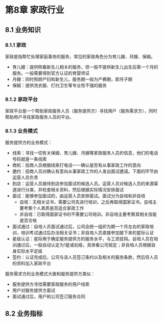 # 第8章 家政行业

## 8.1 业务知识

### 8.1.1 家政

家政是指帮忙处理家庭事务的服务，常见的家政角色分为育儿嫂、月嫂、保姆。

- 育儿嫂：提供照看新生儿相关的服务，但一般不提供新生儿出生后第一个月的服务。一般需要得到官方认证的育婴师证
- 月嫂：同时照顾产妇和新生儿，服务期一般为产褥期，即月子期
- 保姆：提供洗衣服、打扫卫生等专业性不强的服务

### 8.1.2 家政平台

家政平台是一个帮助家政服务人员（服务提供方）寻找用户（服务需求方），同时帮助用户寻找家政服务人员的平台。

### 8.1.3 业务模式

服务提供方的业务模式：

- 线索：寻找一切有关保姆、育儿嫂、月嫂等家政服务人员的信息，他们的电话号码就是一条线索
- 商机：招商人员根据线索打电话一一确认是否有从事家政工作的意向
- 邀约：招商人员对确认有意向从事家政工作的人发出面试邀请。下面的环节由运营人员负责
- 到店：运营人员接待到店参加面试的候选人员。运营人员对候选人员的来源渠道进行分类，并检查相关资料，然后根据实际情况安排面试
- 面试：能够参加面试的，由运营人员安排面试。面试分为自培和非自培
  - 自培：无相关证书，需要公司先进行培训，之后再取得国家证书。自培主要考察个人素质是否适合家政工作
  - 非自培：已取得国家证书的不需要公司培训。非自培主要考察其相关技能是否合格
- 面试通过：自培人员面试通过后，公司会统一组织为期一个月左右的家政培训，培训考试通过后办法相关证书；非自培人员直接参加接下来的星际认证
- 星级认证：星际用于确定服务提供方的服务水平，与工资挂钩。自培人员在培训通过后，一般自动认定为1星或初级，具体看公司规定；非自培人员根据自身实际水平定级
- 签约：认证完成后，公司与该人员签订条约以及相关的服务条款，然后将人员的资料加入家政平台

服务需求方的业务模式大致和服务提供方类似：

- 服务提供方寻找需要家政服务的用户线索
- 用户对服务提供方面试
- 面试通过后，用户和公司签订服务合同

## 8.2 业务指标

